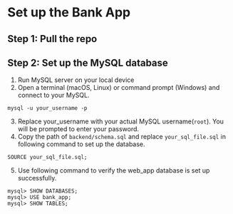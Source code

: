 # Set up the Bank App
## Step 1: Pull the repo 
## Step 2: Set up the MySQL database
1. Run MySQL server on your local device
2. Open a terminal (macOS, Linux) or command prompt (Windows) and connect to your MySQL.

```
mysql -u your_username -p
```
3. Replace your_username with your actual MySQL username(`root`). You will be prompted to enter your password.
4. Copy the path of `backend/schema.sql` and replace `your_sql_file.sql` in following command to set up the database.
```
SOURCE your_sql_file.sql;
```
5. Use following command to verify the web_app database is set up successfully. 
```
mysql> SHOW DATABASES;
mysql> USE bank_app;
mysql> SHOW TABLES;
```
